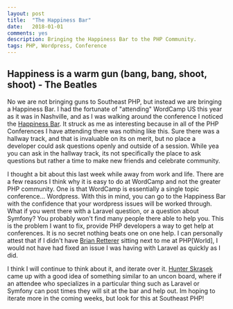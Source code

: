 ```yaml
---
layout: post
title:  "The Happiness Bar"
date:   2018-01-01
comments: yes
description: Bringing the Happiness Bar to the PHP Community.
tags: PHP, Wordpress, Conference
---
```


## Happiness is a warm gun (bang, bang, shoot, shoot) - The Beatles

No we are not bringing guns to Southeast PHP, but instead we are bringing a Happiness Bar. I had the fortunate of "attending" WordCamp US this year as it was in Nashville, and as I was walking around the conference I noticed the [Happiness Bar](https://2018.miami.wordcamp.org/happiness-bar/). It struck as me as interesting because in all of the PHP Conferences I have attending there was nothing like this. Sure there was a hallway track, and that is invaluable on its on merit, but no place a developer could ask questions openly and outside of a session. While yea you can ask in the hallway track, its not specifically the place to ask questions but rather a time to make new friends and celebrate community. 

I thought a bit about this last week while away from work and life. There are a few reasons I think why it is easy to do at WordCamp and not the greater PHP community. One is that WordCamp is essentially a single topic conference... Wordpress. With this in mind, you can go to the Happiness Bar with the confidence that your wordpress issues will be worked through. What if you went there with a Laravel question, or a question about Symfony? You probably won't find many people there able to help you. This is the problem I want to fix, provide PHP developers a way to get help at conferences. It is no secret nothing beats one on one help. I can personally attest that if I didn't have [Brian Retterer](https://twitter.com/bretterer) sitting next to me at PHP[World], I would not have had fixed an issue I was having with Laravel as quickly as I did. 

I think I will continue to think about it, and iterate over it. [Hunter Skrasek](https://twitter.com/HSkrasek) came up with a good idea of something similar to an uncon board, where if an attendee who specializes in a particular thing such as Laravel or Symfony can post times they will sit at the bar and help out. Im hoping to iterate more in the coming weeks, but look for this at Southeast PHP!
